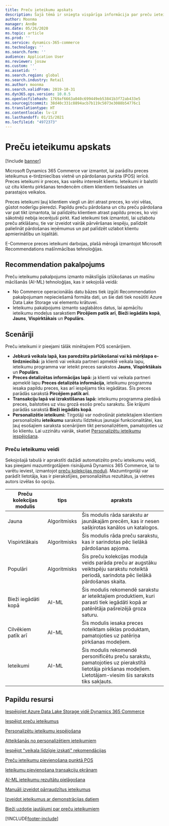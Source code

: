 ```yaml
---
title: Preču ieteikumu apskats
description: Šajā tēmā ir sniegta vispārīga informācija par preču ieteikumiem. Preču ieteikumi ļauj klientiem viegli un ātri atrast preces, ko viņi vēlas, un pat tādas preces, kuras viņi sākotnēji neplānoja nopirkt.
author: Moonma
manager: AnnBe
ms.date: 05/26/2020
ms.topic: article
ms.prod: ''
ms.service: dynamics-365-commerce
ms.technology: ''
ms.search.form: ''
audience: Application User
ms.reviewer: josaw
ms.custom: ''
ms.assetid: ''
ms.search.region: global
ms.search.industry: Retail
ms.author: moonma
ms.search.validFrom: 2019-10-31
ms.dyn365.ops.version: 10.0.5
ms.openlocfilehash: 1769af6663a040c699449eb53841b3f72ab433e5
ms.sourcegitcommit: 38d40c331c8894acb7b119c5073e3088b54776c1
ms.translationtype: HT
ms.contentlocale: lv-LV
ms.lasthandoff: 01/15/2021
ms.locfileid: "4972373"
---
```

# <a name="product-recommendations-overview"></a>Preču ieteikumu apskats

[!include [banner](includes/banner.md)]

Microsoft Dynamics 365 Commerce var izmantot, lai parādītu preces ieteikumus e-tirdzniecības vietnē un pārdošanas punkta (POS) ierīcē. Preces ieteikumi ir preces, kas varētu interesēt klientu. Ieteikumi ir balstīti uz citu klientu pirkšanas tendencēm citiem klientiem tiešsaistes un parastajos veikalos.

Preces ieteikumi ļauj klientiem viegli un ātri atrast preces, ko viņi vēlas, gūstot noderīgu pieredzi. Papildu preču pārdošana un citu preču pārdošana var pat tikt izmantota, lai palīdzētu klientiem atrast papildu preces, ko viņi sākotnēji nebija iecerējuši pirkt. Kad ieteikumi tiek izmantoti, lai uzlabotu preču atklāšanu, tie var izveidot vairāk pārvēršanas iespēju, palīdzēt palielināt pārdošanas ieņēmumus un pat palīdzēt uzlabot klientu apmierinātību un lojalitāti.

E-Commerce preces ieteikumi darbojas, plašā mērogā izmantojot Microsoft Recommendations mašīnmācības tehnoloģijas.

## <a name="recommendation-service"></a>Recommendation pakalpojums

Preču ieteikumu pakalpojums izmanto mākslīgās izlūkošanas un mašīnu mācīšanās (AI-ML) tehnoloģijas, kas ir sekojošā veidā:

- No Commerce operacionālās datu bāzes tiek izgūti Recommendation pakalpojumam nepieciešamā formāta dati, un šie dati tiek nosūtīti Azure Data Lake Storage vai elementu krātuvei.
- Ieteikumu pakalpojums izmanto saglabātos datus, lai apmācītu ieteikumu modeļus sarakstiem **Pircējiem patīk arī**, **Bieži iegādāts kopā**, **Jauns**, **Vispirktākais** un **Populārs**.

## <a name="scenarios"></a>Scenāriji

Preču ieteikumi ir pieejami tālāk minētajiem POS scenārijiem.

- **Jebkurā veikala lapā, kas paredzēta pārlūkošanai vai kā mērķlapa e-tirdzniecībā:** ja klienti vai veikala partneri apmeklē veikala lapu, ieteikumu programma var ieteikt preces sarakstos **Jauns**, **Vispirktākais** un **Populārs**.
- **Preces detalizētas informācijas lapā:** ja klienti vai veikala partneri apmeklē lapu **Preces detalizēta informācija**, ieteikumu programma iesaka papildu preces, kas arī iespējams tiks iegādātas. Šīs preces parādās sarakstā **Pircējiem patīk arī**.
- **Transakciju lapā vai izrakstīšanas lapā:** ieteikumu programma piedāvā preces, balstoties uz visu grozā esošo preču sarakstu. Šie krājumi parādās sarakstā **Bieži iegādāts kopā**.
- **Personalizētie ieteikumi:** Tirgotāji var nodrošināt pieteiktajiem klientiem personalizētu **ieteikumu** sarakstu līdztekus jaunajai funkcionalitātei, kas ļauj esošajiem saraksta scenārijiem tikt personalizētiem, pamatojoties uz šo klientu. Lai uzzinātu vairāk, skatiet [Personalizētu ieteikumu iespējošana](personalized-recommendations.md).

### <a name="types-of-product-recommendations"></a>Preču ieteikumu veidi

Sekojošajā tabulā ir aprakstīti dažādi automatizēto preču ieteikumu veidi, kas pieejami mazumtirgotājiem risinājumā Dynamics 365 Commerce, lai to varētu ieviest, izmantojot [preču kolekcijas moduli](product-collection-module-overview.md). Mazumtirgotāji var parādīt lietotāja, kas ir pierakstījies, personalizētus rezultātus, ja vietnes autors izvēlas šo opciju.

| Preču kolekcijas modulis  | tips | apraksts |
|----------------------------|------|-------------|
| Jauna                        | Algoritmisks | Šis modulis rāda sarakstu ar jaunākajām precēm, kas ir nesen sašķirotas kanālos un katalogos. |
| Vispirktākais               | Algoritmisks | Šis modulis rāda preču sarakstu, kas ir sarindotas pēc lielākā pārdošanas apjoma. |
| Populāri                   | Algoritmisks | Šis preču kolekcijas moduļa veids parāda preču ar augstāku veiktspēju sarakstu noteiktā periodā, sarindota pēc lielākā pārdošanas skaita.  |
| Bieži iegādāti kopā | AI-ML | Šis modulis rekomendē sarakstu ar ieteiktajiem produktiem, kuri parasti tiek iegādāti kopā ar patērētāja pašreizējā groza saturu. |
| Cilvēkiem patīk arī           | AI-ML | Šis modulis iesaka preces noteiktam sēklas produktam, pamatojoties uz patēriņa pirkšanas modeļiem. |
| Ieteikumi              | AI-ML | Šis modulis rekomendē personificētu preču sarakstu, pamatojoties uz pierakstītā lietotāja pirkšanas modeļiem. Lietotājam-viesim šis saraksts tiks sakļauts. |

## <a name="additional-resources"></a>Papildu resursi

[Iespējojiet Azure Data Lake Storage vidē Dynamics 365 Commerce](enable-adls-environment.md)

[Iespējot preču ieteikumus](enable-product-recommendations.md)

[Personalizētu ieteikumu iespējošana](personalized-recommendations.md)

[Atteikšanās no personalizētiem ieteikumiem](personalization-gdpr.md)

[Iespējot "veikala līdzīgie izskati" rekomendācijas](shop-similar-looks.md)

[Preču ieteikumu pievienošana punktā POS](product.md)

[Ieteikumu pievienošana transakciju ekrānam](add-recommendations-control-pos-screen.md)

[AI-ML ieteikumu rezultātu pielāgošana](modify-product-recommendation-results.md)

[Manuāli izveidot pārraudzītus ieteikumus](create-editorial-recommendation-lists.md)

[Izveidot ieteikumus ar demonstrācijas datiem](product-recommendations-demo-data.md)

[Bieži uzdotie jautājumi par preču ieteikumiem](faq-recommendations.md)


[!INCLUDE[footer-include](../includes/footer-banner.md)]
